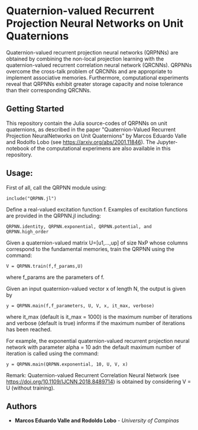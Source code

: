 # Quaternion-valued Recurrent Projection Neural Networks on Unit Quaternions

Quaternion-valued recurrent projection neural networks (QRPNNs) are obtained by combining the non-local projection learning with the quaternion-valued recurrent correlation neural network (QRCNNs).
QRPNNs overcome the cross-talk problem of QRCNNs and are appropriate to implement associative memories. 
Furthermore, computational experiments reveal that QRPNNs exhibit greater storage capacity and noise tolerance than their corresponding QRCNNs.

## Getting Started

This repository contain the Julia source-codes of QRPNNs on unit quaternions, as described in the paper "Quaternion-Valued Recurrent Projection NeuralNetworks on Unit Quaternions" by Marcos Eduardo Valle and Rodolfo Lobo (see https://arxiv.org/abs/2001.11846). The Jupyter-notebook of the computational experimens are also available in this repository.

## Usage:

First of all, call the QRPNN module using: 
```
include("QRPNN.jl")
```
  
Define a real-valued excitation function f. Examples of excitation functions are provided in the QRPNN.jl including:
```
QRPNN.identity, QRPNN.exponential, QRPNN.potential, and QRPNN.high_order
```

Given a quaternion-valued matrix U=[u1,...,up] of size NxP whose columns correspond to the fundamental memories, train the QRPNN using the command: 
```
V = QRPNN.train(f,f_params,U)
```
where f_params are the parameters of f.

Given an input quaternion-valued vector x of length N, the output is given by 
```
y = QRPNN.main(f,f_parameters, U, V, x, it_max, verbose)
```
where it_max (default is it_max = 1000) is the maximum number of iterations and verbose (default is true) informs if the maximum number of iterations has been reached.

For example, the exponential quaternion-valued recurrent projection neural network with parameter alpha = 10 adn the default maximum number of iteration is called using the command:
```
y = QRPNN.main(QRPNN.exponential, 10, U, V, x)
```
Remark: Quaternion-valued Recurrent Correlation Neural Network (see https://doi.org/10.1109/IJCNN.2018.8489714) is obtained by considering V = U (without training).

## Authors

* **Marcos Eduardo Valle and Rodoldo Lobo** - *University of Campinas*



